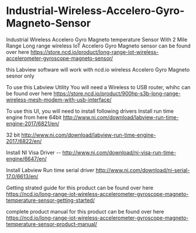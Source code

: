 # Industrial-Wireless-Accelero-Gyro-Magneto-Sensor
Industrial Wireless Accelero Gyro Magneto temperature Sensor With 2 Mile Range Long range wireless IoT Accelero Gyro Magneto sensor can be found over here https://store.ncd.io/product/long-range-iot-wireless-accelerometer-gyroscope-magneto-sensor/

this Labview software will work with ncd.io wireless Accelero Gyro Magneto sesnor only

To use this Labview Utility You will need a Wireless to USB router, whihc can be found over here 
https://store.ncd.io/product/900hp-s3b-long-range-wireless-mesh-modem-with-usb-interface/

To use this UI, you will need to install following drivers Install run time engine from here 64bit http://www.ni.com/download/labview-run-time-engine-2017/6821/en/

32 bit http://www.ni.com/download/labview-run-time-engine-2017/6822/en/

Install NI Visa Driver -- http://www.ni.com/download/ni-visa-run-time-engine/6647/en/

Install Labview Run time serial driver http://www.ni.com/download/ni-serial-17.0/6613/en/

Getting strated guide for this product can be found over here https://ncd.io/long-range-iot-wireless-accelerometer-gyroscope-magneto-temperature-sensor-getting-started/

complete product manual for this product can be found over here https://ncd.io/long-range-iot-wireless-accelerometer-gyroscope-magneto-temperature-sensor-product-manual/
